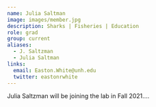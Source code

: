 ```yaml
---
name: Julia Saltman
image: images/member.jpg
description: Sharks | Fisheries | Education
role: grad
group: current
aliases:
  - J. Saltzman
  - Julia Saltman
links:
  email: Easton.White@unh.edu 
  twitter: eastonrwhite
---
```


Julia Saltzman will be joining the lab in Fall 2021....
